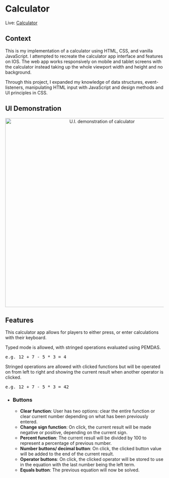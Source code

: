 # Calculator

Live: <a href='https://ejrcarr.github.io/calculator/'>Calculator</a>

## Context
This is my implementation of a calculator using HTML, CSS, and vanilla JavaScript. I attempted to recreate the calculator app interface and features on IOS. The web app works responsively on mobile and tablet screens with the calculator instead taking up the whole viewport width and height and no background. 

Through this project, I expanded my knowledge of data structures, event-listeners, manipulating HTML input with JavaScript and design methods and UI principles in CSS. 

## UI Demonstration
<p align='center'>
<img src='https://user-images.githubusercontent.com/110308975/214341218-bf84e556-7cc1-42f1-934c-34e7bfc01a9e.gif' alt='U.I. demonstration of calculator' width='600px'/>
</p>

## Features
This calculator app allows for players to either press, or enter calculations with their keyboard.

Typed mode is allowed, with stringed operations evaluated using PEMDAS. 
<pre>e.g. 12 + 7 - 5 * 3 = 4</pre>

Stringed operations are allowed with clicked functions but will be operated on from left to right and showing the current result when another operator is clicked.
<pre>e.g. 12 + 7 - 5 * 3 = 42</pre>


- ### Buttons
  - <strong>Clear function</strong>: User has two options: clear the entire function or clear current number depending on what has been previously entered. 
  - <strong>Change sign function</strong>: On click, the current result will be made negative or positive, depending on the current sign. 
  - <strong>Percent function</strong>: The current resull will be divided by 100 to represent a percentage of previous number. 
  - <strong>Number buttons/ decimal button</strong>: On click, the clicked button value will be added to the end of the current result. 
  - <strong>Operator buttons</strong>: On click, the clicked operator will be stored to use in the equation with the last number being the left term. 
  - <strong>Equals button</strong>: The previous equation will now be solved.


